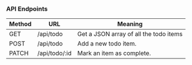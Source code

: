 ### API Endpoints

| Method | URL           | Meaning                                |
| ------ | ------------- | -------------------------------------- |
| GET    | /api/todo     | Get a JSON array of all the todo items |
| POST   | /api/todo     | Add a new todo item.                   |
| PATCH  | /api/todo/:id | Mark an item as complete.              |
